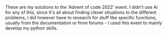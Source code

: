 These are my solutions to the 'Advent of code 2022' event.
I didn't use Ai for any of this, since it's all about finding clever situations to the different problems,
I did however have to research for stuff like specific functions, usually from the documentation or from forums - I used this event to mainly develop my python skills.
